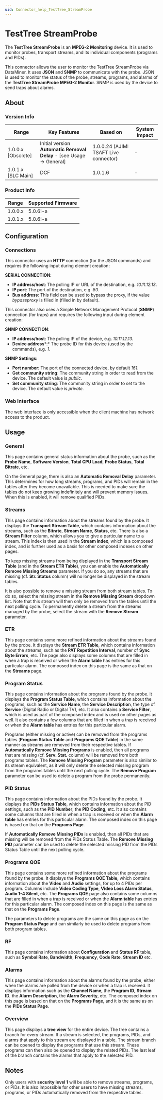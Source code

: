 ```yaml
---
uid: Connector_help_TestTree_StreamProbe
---
```


# TestTree StreamProbe

The **TestTree StreamProbe** is an **MPEG-2 Monitoring** device. It is used to monitor probes, transport streams, and its individual components (programs and PIDs).

This connector allows the user to monitor the TestTree StreamProbe via DataMiner. It uses **JSON** and **SNMP** to communicate with the probe. JSON is used to monitor the status of the probe, streams, programs, and alarms of the **TestTree StreamProbe MPEG-2 Monitor**. SNMP is used by the device to send traps about alarms.

## About

### Version Info

| Range              | Key Features                                                            | Based on                              | System Impact |
|--------------------|-------------------------------------------------------------------------|---------------------------------------|---------------|
| 1.0.0.x [Obsolete] | Initial version **Automatic Removal Delay** - \[see Usage -\> General\] | 1.0.0.24 (AJIMI TSAFT Live connector) | -             |
| 1.0.1.x [SLC Main] | DCF                                                                     | 1.0.1.6                               | -             |

### Product Info

| Range     | Supported Firmware     |
|-----------|------------------------|
| 1.0.0.x   | 5.0.6i-a               |
| 1.0.1.x   | 5.0.6i-a               |

## Configuration

### Connections

This connector uses an **HTTP** connection (for the JSON commands) and requires the following input during element creation:

**SERIAL CONNECTION**:

- **IP address/host**: The polling IP or URL of the destination, e.g. *10.11.12.13*.
- **IP port**: The port of the destination, e.g. *80*.
- **Bus address**: This field can be used to bypass the proxy, if the value *bypassproxy* is filled in (filled in by default).

This connector also uses a Simple Network Management Protocol (**SNMP**) connection (for traps) and requires the following input during element creation:

**SNMP CONNECTION**:

- **IP address/host**: The polling IP of the device, e.g. *10.11.12.13*.
- **Device address***:* The probe ID for this device (used by the commands), e.g. *1*.

**SNMP Settings**:

- **Port number**: The port of the connected device, by default *161*.
- **Get community string**: The community string in order to read from the device. The default value is *public*.
- **Set community string**: The community string in order to set to the device. The default value is *private*.

### Web Interface

The web interface is only accessible when the client machine has network access to the product.

## Usage

### General

This page contains general status information about the probe, such as the **Probe Name**, **Software Version**, **Total CPU Load**, **Probe Status**, **Total Bitrate**, etc.

On the General page, there is also an **Automatic Removal Delay** parameter. This determines for how long streams, programs, and PIDs will remain in the tables after they become unavailable. This is needed to make sure the tables do not keep growing indefinitely and will prevent memory issues. When this is enabled, it will remove qualified PIDs.

### Streams

This page contains information about the streams found by the probe. It displays the **Transport Stream Table**, which contains information about the streams, such as the **Bitrate**, **Stream Name**, **Status**, etc. There is also a **Stream Filter** column, which allows you to give a particular name to a stream. This index is then used in the **Stream Index**, which is a composed index, and is further used as a basis for other composed indexes on other pages.

To keep missing streams from being displayed in the **Transport Stream Table** (and in the **Stream ETR Table**), you can enable the **Automatically Remove Missing Streams** parameter. If you do so, any streams that are missing (cf. **Str. Status** column) will no longer be displayed in the stream tables.

It is also possible to remove a missing stream from both stream tables. To do so, select the missing stream in the **Remove Missing Stream** dropdown list. Note that this stream will then only be removed from the tables until the next polling cycle. To permanently delete a stream from the streams managed by the probe, select the stream with the **Remove Stream** parameter.

### ETR

This page contains some more refined information about the streams found by the probe. It displays the **Stream ETR Table**, which contains information about the streams, such as the **PAT Repetition Interval**, number of **Sync Byte Errors**, etc. The page also displays some columns that are filled in when a trap is received or when the **Alarm table** has entries for this particular alarm. The composed index on this page is the same as that on the **Streams** page.

### Program Status

This page contains information about the programs found by the probe. It displays the **Program Status Table**, which contains information about the programs, such as the **Service Name**, the **Service Description**, the type of **Service** (Digital Radio or Digital TV), etc. It also contains a **Service Filter**, which is used as part of the composed index and is used on other pages as well. It also contains a few columns that are filled in when a trap is received or when the **Alarm table** has entries for this particular alarm.

Programs (either missing or active) can be removed from the programs tables (**Program Status Table** and **Programs QOE Table**) in the same manner as streams are removed from their respective tables. If **Automatically Remove Missing Programs** is enabled, then all programs that are missing (cf. **Serv. Stat.** column) will be removed from both programs tables. The **Remove Missing Program** parameter is also similar to its stream equivalent, as it will only delete the selected missing program from the programs tables until the next polling cycle. The **Remove Program** parameter can be used to delete a program from the probe permanently.

### PID Status

This page contains information about the PIDs found by the probe. It displays the **PIDs Status Table**, which contains information about the PID settings, such as the **PID Number**, the **PID Coding**, etc. It also contains some columns that are filled in when a trap is received or when the **Alarm table** has entries for this particular alarm. The composed index on this page is based on that on the **Programs Page**.

If **Automatically Remove Missing PIDs** is enabled, then all PIDs that are missing will be removed from the PIDs Status Table. The **Remove Missing PID** parameter can be used to delete the selected missing PID from the PIDs Status Table until the next polling cycle.

### Programs QOE

This page contains some more refined information about the programs found by the probe. It displays the **Programs QOE Table**, which contains information about the **Video** and **Audio** settings, for up to 4 PIDs per program. Columns include **Video Coding Type**, **Video Loss Alarm Status**, **Audio 1-4 Silent**, etc. The **Programs QOE** page also contains some columns that are filled in when a trap is received or when the **Alarm table** has entries for this particular alarm. The composed index on this page is the same as that on the **Programs Page**.

The parameters to delete programs are the same on this page as on the **Program Status Page** and can similarly be used to delete programs from both program tables.

### RF

This page contains information about **Configuration** and **Status RF** table, such as **Symbol Rate**, **Bandwidth**, **Frequency**, **Code Rate**, **Stream ID** etc.

### Alarms

This page contains information about the alarms found by the probe, either when the alarms are polled from the device or when a trap is received. It displays information such as the **Channel Name**, the **Program ID**, **Stream ID**, the **Alarm Description**, the **Alarm Severity**, etc. The composed index on this page is based on that on the **Programs Page**, and it is the same as on the **PIDs Status Page**.

### Overview

This page displays a **tree view** for the entire device. The tree contains a branch for every stream. If a stream is selected, the programs, PIDs, and alarms that apply to this stream are displayed in a table. The stream branch can be opened to display the programs that use this stream. These programs can then also be opened to display the related PIDs. The last leaf of the branch contains the alarms that apply to the selected PID.

## Notes

Only users with **security level 1** will be able to remove streams, programs, or PIDs. It is also impossible for other users to have missing streams, programs, or PIDs automatically removed from the respective tables.
